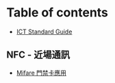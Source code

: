 # Table of contents

* [ICT Standard Guide](README.md)

## NFC - 近場通訊 <a href="#nfc" id="nfc"></a>

* [Mifare 門禁卡應用](nfc/mifare-men-jin-ka-ying-yong.md)
